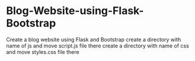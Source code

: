 # Blog-Website-using-Flask-Bootstrap
Create a blog website using Flask and Bootstrap
create a directory with name of js and move script.js file there
create a directory with name of css and move styles.css file there
